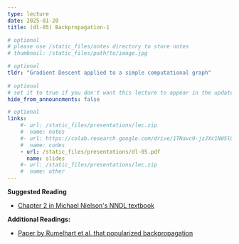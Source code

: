 ```yaml
---
type: lecture
date: 2025-01-20
title: (dl-05) Backpropagation-1

# optional
# please use /static_files/notes directory to store notes
# thumbnail: /static_files/path/to/image.jpg

# optional
tldr: "Gradient Descent applied to a simple computational graph"
  
# optional
# set it to true if you don't want this lecture to appear in the updates section
hide_from_announcments: false

# optional
links: 
    #- url: /static_files/presentations/lec.zip
    #  name: notes
    #- url: https://colab.research.google.com/drive/1TNavc9-jzJXc1N05l06KYfgaSmu7zqxN?usp=sharing
    #  name: codes
    - url: /static_files/presentations/dl-05.pdf
      name: slides
    #- url: /static_files/presentations/lec.zip
    #  name: other
---
```


**Suggested Reading**
- [Chapter 2 in Michael Nielson's NNDL textbook](http://neuralnetworksanddeeplearning.com/chap2.html)
  
**Additional Readings:**
- [Paper by Rumelhart et al. that popularized backpropagation](https://www.nature.com/articles/323533a0)
